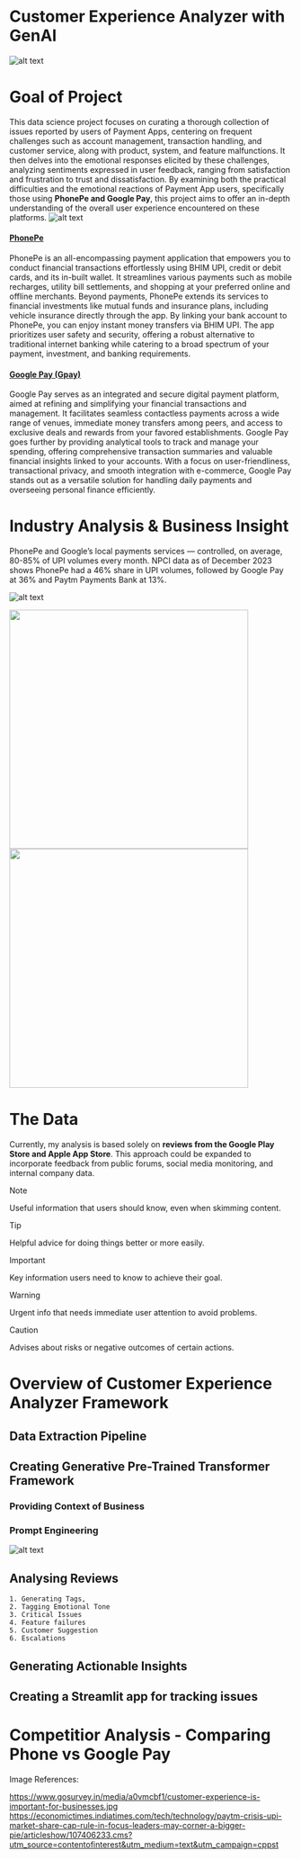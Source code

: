 # Customer Experience Analyzer with GenAI

![alt text](https://www.gosurvey.in/media/a0vmcbf1/customer-experience-is-important-for-businesses.jpg)

# Goal of Project

This data science project focuses on curating a thorough collection of issues reported by users of Payment Apps, centering on frequent challenges such as account management, transaction handling, and customer service, along with product, system, and feature malfunctions. It then delves into the emotional responses elicited by these challenges, analyzing sentiments expressed in user feedback, ranging from satisfaction and frustration to trust and dissatisfaction. By examining both the practical difficulties and the emotional reactions of Payment App users, specifically those using **PhonePe and Google Pay**, this project aims to offer an in-depth understanding of the overall user experience encountered on these platforms.
![alt text](https://cdn.timesbull.com/wp-content/uploads/2024/02/PhonePe-and-Google-Pay-jpg.webp)


#### [PhonePe](https://www.phonepe.com/)

PhonePe is an all-encompassing payment application that empowers you to conduct financial transactions effortlessly using BHIM UPI, credit or debit cards, and its in-built wallet. It streamlines various payments such as mobile recharges, utility bill settlements, and shopping at your preferred online and offline merchants. Beyond payments, PhonePe extends its services to financial investments like mutual funds and insurance plans, including vehicle insurance directly through the app. By linking your bank account to PhonePe, you can enjoy instant money transfers via BHIM UPI. The app prioritizes user safety and security, offering a robust alternative to traditional internet banking while catering to a broad spectrum of your payment, investment, and banking requirements.

#### [Google Pay (Gpay)](https://pay.google.com/about/)

Google Pay serves as an integrated and secure digital payment platform, aimed at refining and simplifying your financial transactions and management. It facilitates seamless contactless payments across a wide range of venues, immediate money transfers among peers, and access to exclusive deals and rewards from your favored establishments. Google Pay goes further by providing analytical tools to track and manage your spending, offering comprehensive transaction summaries and valuable financial insights linked to your accounts. With a focus on user-friendliness, transactional privacy, and smooth integration with e-commerce, Google Pay stands out as a versatile solution for handling daily payments and overseeing personal finance efficiently.


# Industry Analysis & Business Insight
PhonePe and Google’s local payments services — controlled, on average, 80-85% of UPI volumes every month. NPCI data as of December 2023 shows PhonePe had a 46% share in UPI volumes, followed by Google Pay at 36% and Paytm Payments Bank at 13%.

![alt text](https://img.etimg.com/photo/msid-107407765/upi-market-share-by-volume.jpg)

<img src="https://www.npci.org.in/images/npci/upi/upi-Jan24-p2p-p2m-value.png" width="425"/> <img src="image2.png" width="425"/> 



# The Data

Currently, my analysis is based solely on **reviews from the Google Play Store and Apple App Store**. This approach could be expanded to incorporate feedback from public forums, social media monitoring, and internal company data.

> [!NOTE]
> Useful information that users should know, even when skimming content.

> [!TIP]
> Helpful advice for doing things better or more easily.

> [!IMPORTANT]
> Key information users need to know to achieve their goal.

> [!WARNING]
> Urgent info that needs immediate user attention to avoid problems.

> [!CAUTION]
> Advises about risks or negative outcomes of certain actions.

# Overview of Customer Experience Analyzer Framework
## Data Extraction Pipeline


## Creating Generative Pre-Trained Transformer Framework
### Providing Context of Business

### Prompt Engineering 
![alt text](https://pathmonk.com/wp-content/uploads/2023/08/Prompt-Engineering-Effectively-A-Marketers-Guide-to-Mastering-Prompt-Engineering-1024x585.png)

## Analysing Reviews 
    1. Generating Tags, 
    2. Tagging Emotional Tone 
    3. Critical Issues
    4. Feature failures 
    5. Customer Suggestion
    6. Escalations

## Generating Actionable Insights

## Creating a Streamlit app for tracking issues 



# Competitior Analysis - Comparing Phone vs Google Pay



Image References:

https://www.gosurvey.in/media/a0vmcbf1/customer-experience-is-important-for-businesses.jpg
https://economictimes.indiatimes.com/tech/technology/paytm-crisis-upi-market-share-cap-rule-in-focus-leaders-may-corner-a-bigger-pie/articleshow/107406233.cms?utm_source=contentofinterest&utm_medium=text&utm_campaign=cppst

